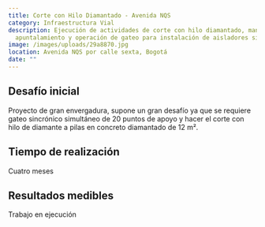 ```yaml
---
title: Corte con Hilo Diamantado - Avenida NQS
category: Infraestructura Vial
description: Ejecución de actividades de corte con hilo diamantado, maniobras de
  apuntalamiento y operación de gateo para instalación de aisladores sísmicos.
image: /images/uploads/29a8870.jpg
location: Avenida NQS por calle sexta, Bogotá
date: ""
---
```

## Desafío inicial
Proyecto de gran envergadura, supone un gran desafío ya que se requiere gateo sincrónico simultáneo de 20 puntos de apoyo y hacer el corte con hilo de diamante a pilas en concreto diamantado de 12 m².

## Tiempo de realización
Cuatro meses

## Resultados medibles
Trabajo en ejecución
